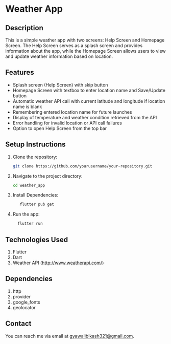 # Weather App

## Description

This is a simple weather app with two screens: Help Screen and Homepage Screen. The Help Screen serves as a splash screen and provides information about the app, while the Homepage Screen allows users to view and update weather information based on location.



## Features

- Splash screen (Help Screen) with skip button
- Homepage Screen with textbox to enter location name and Save/Update button
- Automatic weather API call with current latitude and longitude if location name is blank
- Remembering entered location name for future launches
- Display of temperature and weather condition retrieved from the API
- Error handling for invalid location or API call failures
- Option to open Help Screen from the top bar

## Setup Instructions

1. Clone the repository:

   ```bash
   git clone https://github.com/yourusername/your-repository.git
2. Navigate to the project directory:

   ```bash
   cd weather_app

3. Install Dependencies:

    ```bash
       flutter pub get
4. Run the app:

   ```bash
     flutter run

## Technologies Used
1. Flutter
2. Dart
3. Weather API (http://www.weatherapi.com/)

## Dependencies
1. http
2. provider
3. google_fonts
4. geolocator

## Contact
You can reach me via email at [gyawalibikash321@gmail.com](mailto:gyawalibikash321@gmail.com).

